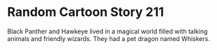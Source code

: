 # Random Cartoon Story 211

Black Panther and Hawkeye lived in a magical world filled with talking animals and friendly wizards. They had a pet dragon named Whiskers.